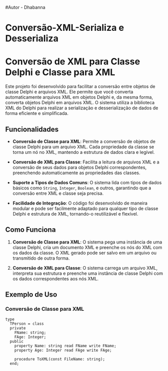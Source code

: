
#Autor - Dhabanna
# Conversão-XML-Serializa e Desserializa


# Conversão de XML para Classe Delphi e Classe para XML

Este projeto foi desenvolvido para facilitar a conversão entre objetos de classe Delphi e arquivos XML. Ele permite que você converta automaticamente arquivos XML em objetos Delphi e, da mesma forma, converta objetos Delphi em arquivos XML. O sistema utiliza a biblioteca XML do Delphi para realizar a serialização e desserialização de dados de forma eficiente e simplificada.

## Funcionalidades

- **Conversão de Classe para XML**: Permite a conversão de objetos de classe Delphi para um arquivo XML. Cada propriedade da classe se torna um nó no XML, mantendo a estrutura de dados clara e legível.
  
- **Conversão de XML para Classe**: Facilita a leitura de arquivos XML e a conversão de seus dados para objetos Delphi correspondentes, preenchendo automaticamente as propriedades das classes.

- **Suporte a Tipos de Dados Comuns**: O sistema lida com tipos de dados básicos como `String`, `Integer`, `Boolean`, e outros, garantindo que a conversão entre XML e classe seja precisa.

- **Facilidade de Integração**: O código foi desenvolvido de maneira modular e pode ser facilmente adaptado para qualquer tipo de classe Delphi e estrutura de XML, tornando-o reutilizável e flexível.

## Como Funciona

1. **Conversão de Classe para XML**: O sistema pega uma instância de uma classe Delphi, cria um documento XML e preenche os nós do XML com os dados da classe. O XML gerado pode ser salvo em um arquivo ou transmitido de outra forma.

2. **Conversão de XML para Classe**: O sistema carrega um arquivo XML, interpreta sua estrutura e preenche uma instância de classe Delphi com os dados correspondentes aos nós XML.

## Exemplo de Uso

### Conversão de Classe para XML

```delphi
type
  TPerson = class
  private
    FName: string;
    FAge: Integer;
  public
    property Name: string read FName write FName;
    property Age: Integer read FAge write FAge;

    procedure ToXML(const FileName: string);
  end;
